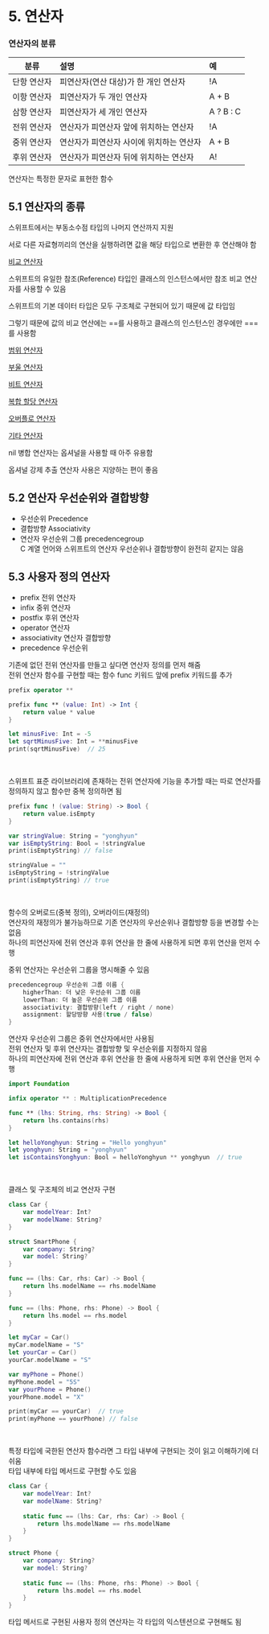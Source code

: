 # 5. 연산자

### 연산자의 분류

|분류|설명|예|
|:---:|:---|:---|
|단항 연산자|피연산자(연산 대상)가 한 개인 연산자|!A|
|이항 연산자|피연산자가 두 개인 연산자|A + B|
|삼항 연산자|피연산자가 세 개인 연산자|A ? B : C|
|전위 연산자|연산자가 피연산자 앞에 위치하는 연산자|!A|
|중위 연산자|연산자가 피연산자 사이에 위치하는 연산자|A + B|
|후위 연산자|연산자가 피연산자 뒤에 위치하는 연산자|A!|

연산자는 특정한 문자로 표현한 함수

## 5.1 연산자의 종류

스위프트에서는 부동소수점 타입의 나머지 연산까지 지원

서로 다른 자료형끼리의 연산을 실행하려면 값을 해당 타입으로 변환한 후 연산해야 함

[비교 연산자](https://www.notion.so/0cc965c658804aa491d8f7c7dd4ec9d0)

스위프트의 유일한 참조(Reference) 타입인 클래스의 인스턴스에서만 참조 비교 연산자를 사용할 수 있음

스위프트의 기본 데이터 타입은 모두 구조체로 구현되어 있기 때문에 값 타입임

그렇기 때문에 값의 비교 연산에는 ==를 사용하고 클래스의 인스턴스인 경우에만 ===를 사용함

[범위 연산자](https://www.notion.so/abf2f24fa4424427a151c6eb706d974e)

[부울 연산자](https://www.notion.so/0602cf7572a6430f93ce41377158193e)

[비트 연산자](https://www.notion.so/3d57a6c1fbd444e98f133761e811a5db)

[복합 할당 연산자](https://www.notion.so/2fc3e64ae3a54171ad01ccd1f160d427)

[오버플로 연산자](https://www.notion.so/0d4f9cc62a074de4b6cdaaf098ae332d)

[기타 연산자](https://www.notion.so/d0c01ea889f345bf8e2065a1740ac1fd)

nil 병합 연산자는 옵셔널을 사용할 때 아주 유용함

옵셔널 강제 추출 연산자 사용은 지양하는 편이 좋음

## 5.2 연산자 우선순위와 결합방향

 - 우선순위 Precedence  
 - 결합방향 Associativity  
 - 연산자 우선순위 그룹 precedencegroup  
C 계열 언어와 스위프트의 연산자 우선순위나 결합방향이 완전히 같지는 않음

## 5.3 사용자 정의 연산자

 - prefix 전위 연산자  
 - infix 중위 연산자  
 - postfix 후위 연산자  
 - operator 연산자  
 - associativity 연산자 결합방향  
 - precedence 우선순위

기존에 없던 전위 연산자를 만들고 싶다면 연산자 정의를 먼저 해줌  
전위 연산자 함수를 구현할 때는 함수 func 키워드 앞에 prefix 키워드를 추가  
```swift
prefix operator **

prefix func ** (value: Int) -> Int {
	return value * value
}

let minusFive: Int = -5
let sqrtMinusFive: Int = **minusFive
print(sqrtMinusFive)  // 25
```
<br/>

스위프트 표준 라이브러리에 존재하는 전위 연산자에 기능을 추가할 때는 따로 연산자를 정의하지 않고 함수만 중복 정의하면 됨  
```swift
prefix func ! (value: String) -> Bool {
	return value.isEmpty
}

var stringValue: String = "yonghyun"
var isEmptyString: Bool = !stringValue
print(isEmptyString) // false

stringValue = ""
isEmptyString = !stringValue
print(isEmptyString) // true
```
<br/>

함수의 오버로드(중복 정의), 오버라이드(재정의)  
연산자의 재정의가 불가능하므로 기존 연산자의 우선순위나 결합방향 등을 변경할 수는 없음  
하나의 피연산자에 전위 연산과 후위 연산을 한 줄에 사용하게 되면 후위 연산을 먼저 수행

중위 연산자는 우선순위 그룹을 명시해줄 수 있음  
```swift
precedencegroup 우선순위 그룹 이름 {
	higherThan: 더 낮은 우선순위 그룹 이름
	lowerThan: 더 높은 우선순위 그룹 이름
	associativity: 결합방향(left / right / none)
	assignment: 할당방향 사용(true / false)
}
```
연산자 우선순위 그룹은 중위 연산자에서만 사용됨  
전위 연산자 및 후위 연산자는 결합방향 및 우선순위를 지정하지 않음  
하나의 피연산자에 전위 연산과 후위 연산을 한 줄에 사용하게 되면 후위 연산을 먼저 수행  
```swift
import Foundation

infix operator ** : MultiplicationPrecedence

func ** (lhs: String, rhs: String) -> Bool {
	return lhs.contains(rhs)
}

let helloYonghyun: String = "Hello yonghyun"
let yonghyun: String = "yonghyun"
let isContainsYonghyun: Bool = helloYonghyun ** yonghyun  // true
```
<br/>

클래스 및 구조체의 비교 연산자 구현

```swift
class Car {
	var modelYear: Int?
	var modelName: String?
}

struct SmartPhone {
	var company: String?
	var model: String?
}

func == (lhs: Car, rhs: Car) -> Bool {
	return lhs.modelName == rhs.modelName
}

func == (lhs: Phone, rhs: Phone) -> Bool {
	return lhs.model == rhs.model
}

let myCar = Car()
myCar.modelName = "S"
let yourCar = Car()
yourCar.modelName = "S"

var myPhone = Phone()
myPhone.model = "5S"
var yourPhone = Phone()
yourPhone.model = "X"

print(myCar == yourCar)  // true
print(myPhone == yourPhone) // false
```
<br/>

특정 타입에 국한된 연산자 함수라면 그 타입 내부에 구현되는 것이 읽고 이해하기에 더 쉬움  
타입 내부에 타입 메서드로 구현할 수도 있음  
```swift
class Car {
	var modelYear: Int?
	var modelName: String?
	
	static func == (lhs: Car, rhs: Car) -> Bool {
		return lhs.modelName == rhs.modelName
	}
}

struct Phone {
	var company: String?
	var model: String?
	
	static func == (lhs: Phone, rhs: Phone) -> Bool {
		return lhs.model == rhs.model
	}
}
```

타입 메서드로 구현된 사용자 정의 연산자는 각 타입의 익스텐션으로 구현해도 됨
